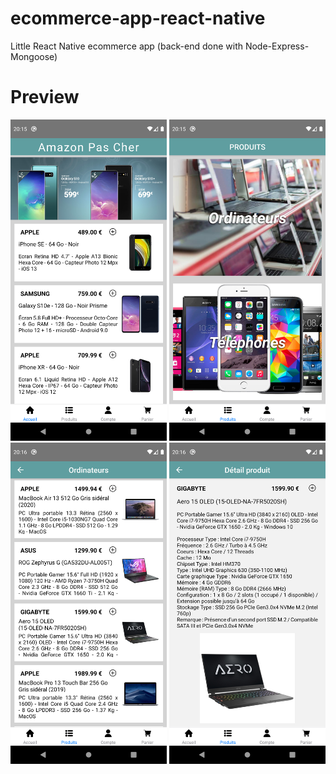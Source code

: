 # ecommerce-app-react-native
Little React Native ecommerce app (back-end done with Node-Express-Mongoose)

# Preview

<img src='screenshots/Screenshot_1588796140.png' width='250'/> <img src='screenshots/Screenshot_1588796157.png' width='250'/> <img src='screenshots/Screenshot_1588796166.png' width='250'/> <img src='screenshots/Screenshot_1588796171.png' width='250'/>